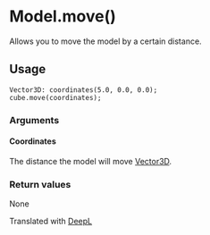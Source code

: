 # Model.move()

Allows you to move the model by a certain distance.

## Usage

```
Vector3D: coordinates(5.0, 0.0, 0.0);
cube.move(coordinates);
```

### Arguments

#### Coordinates

The distance the model will move [Vector3D](/lib/math/vec3).

### Return values

None

Translated with [DeepL](https://www.deepl.com/translator)
